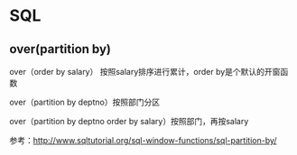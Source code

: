 # SQL

## over(partition by)

over（order by salary） 按照salary排序进行累计，order by是个默认的开窗函数

over（partition by deptno）按照部门分区

over（partition by deptno order by salary）按照部门，再按salary

参考：http://www.sqltutorial.org/sql-window-functions/sql-partition-by/





